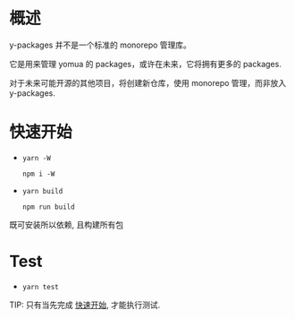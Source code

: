 # 概述

y-packages 并不是一个标准的 monorepo 管理库。

它是用来管理 yomua 的 packages，或许在未来，它将拥有更多的 packages.

对于未来可能开源的其他项目，将创建新仓库，使用 monorepo 管理，而非放入 y-packages.

# 快速开始

- `yarn -W`

  `npm i -W`

- `yarn build`

  `npm run build`

既可安装所以依赖, 且构建所有包

# Test

- `yarn test`

TIP: 只有当先完成 <a href='#快速开始'>快速开始</a>, 才能执行测试.
